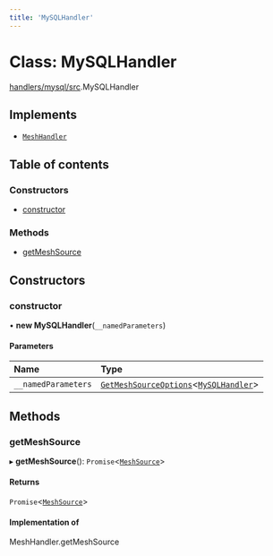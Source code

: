 ```yaml
---
title: 'MySQLHandler'
---
```


# Class: MySQLHandler

[handlers/mysql/src](../modules/handlers_mysql_src).MySQLHandler

## Implements

- [`MeshHandler`](/docs/api/interfaces/types_src.MeshHandler)

## Table of contents

### Constructors

- [constructor](handlers_mysql_src.MySQLHandler#constructor)

### Methods

- [getMeshSource](handlers_mysql_src.MySQLHandler#getmeshsource)

## Constructors

### constructor

• **new MySQLHandler**(`__namedParameters`)

#### Parameters

| Name | Type |
| :------ | :------ |
| `__namedParameters` | [`GetMeshSourceOptions`](../modules/types_src#getmeshsourceoptions)<[`MySQLHandler`](/docs/api/interfaces/types_src.YamlConfig.MySQLHandler)\> |

## Methods

### getMeshSource

▸ **getMeshSource**(): `Promise`<[`MeshSource`](../modules/types_src#meshsource)\>

#### Returns

`Promise`<[`MeshSource`](../modules/types_src#meshsource)\>

#### Implementation of

MeshHandler.getMeshSource
